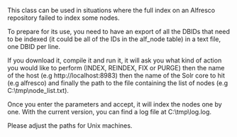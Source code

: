 This class can be used in situations where the full index on an Alfresco repository failed to index some nodes.

To prepare for its use, you need to have an export of all the DBIDs that need to be indexed (it could be all of the IDs in the alf_node table) in a text file, one DBID per line.

If you download it, compile it and run it, it will ask you what kind of action you would like to perform (INDEX, REINDEX, FIX or PURGE) then the name of the host (e.g http://localhost:8983) then the name of the Solr core to hit (e.g alfresco) and finally the path to the file containing the list of nodes
(e.g C:\tmp\node_list.txt).

Once you enter the parameters and accept, it will index the nodes one by one. With the current version, you can find a log file at C:\tmp\log.log.

Please adjust the paths for Unix machines.
